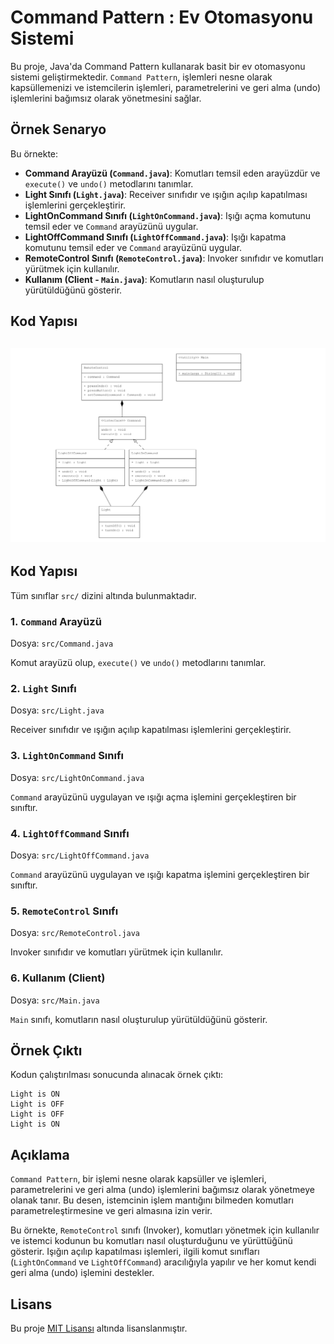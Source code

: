 # Command Pattern : Ev Otomasyonu Sistemi

Bu proje, Java'da Command Pattern kullanarak basit bir ev otomasyonu sistemi geliştirmektedir. `Command Pattern`, işlemleri nesne olarak kapsüllemenizi ve istemcilerin işlemleri, parametrelerini ve geri alma (undo) işlemlerini bağımsız olarak yönetmesini sağlar.

## Örnek Senaryo

Bu örnekte:

- **Command Arayüzü (`Command.java`)**: Komutları temsil eden arayüzdür ve `execute()` ve `undo()` metodlarını tanımlar.
- **Light Sınıfı (`Light.java`)**: Receiver sınıfıdır ve ışığın açılıp kapatılması işlemlerini gerçekleştirir.
- **LightOnCommand Sınıfı (`LightOnCommand.java`)**: Işığı açma komutunu temsil eder ve `Command` arayüzünü uygular.
- **LightOffCommand Sınıfı (`LightOffCommand.java`)**: Işığı kapatma komutunu temsil eder ve `Command` arayüzünü uygular.
- **RemoteControl Sınıfı (`RemoteControl.java`)**: Invoker sınıfıdır ve komutları yürütmek için kullanılır.
- **Kullanım (Client - `Main.java`)**: Komutların nasıl oluşturulup yürütüldüğünü gösterir.

## Kod Yapısı
![CommandPattern](CommandPattern.png)
---

## Kod Yapısı

Tüm sınıflar `src/` dizini altında bulunmaktadır.

### 1. `Command` Arayüzü

Dosya: `src/Command.java`

Komut arayüzü olup, `execute()` ve `undo()` metodlarını tanımlar.

### 2. `Light` Sınıfı

Dosya: `src/Light.java`

Receiver sınıfıdır ve ışığın açılıp kapatılması işlemlerini gerçekleştirir.

### 3. `LightOnCommand` Sınıfı

Dosya: `src/LightOnCommand.java`

`Command` arayüzünü uygulayan ve ışığı açma işlemini gerçekleştiren bir sınıftır.

### 4. `LightOffCommand` Sınıfı

Dosya: `src/LightOffCommand.java`

`Command` arayüzünü uygulayan ve ışığı kapatma işlemini gerçekleştiren bir sınıftır.

### 5. `RemoteControl` Sınıfı

Dosya: `src/RemoteControl.java`

Invoker sınıfıdır ve komutları yürütmek için kullanılır.

### 6. Kullanım (Client)

Dosya: `src/Main.java`

`Main` sınıfı, komutların nasıl oluşturulup yürütüldüğünü gösterir.

## Örnek Çıktı

Kodun çalıştırılması sonucunda alınacak örnek çıktı:
```
Light is ON  
Light is OFF  
Light is OFF  
Light is ON
```

## Açıklama

`Command Pattern`, bir işlemi nesne olarak kapsüller ve işlemleri, parametrelerini ve geri alma (undo) işlemlerini bağımsız olarak yönetmeye olanak tanır. Bu desen, istemcinin işlem mantığını bilmeden komutları parametreleştirmesine ve geri almasına izin verir.

Bu örnekte, `RemoteControl` sınıfı (Invoker), komutları yönetmek için kullanılır ve istemci kodunun bu komutları nasıl oluşturduğunu ve yürüttüğünü gösterir. Işığın açılıp kapatılması işlemleri, ilgili komut sınıfları (`LightOnCommand` ve `LightOffCommand`) aracılığıyla yapılır ve her komut kendi geri alma (undo) işlemini destekler.

## Lisans

Bu proje [MIT Lisansı](LICENSE) altında lisanslanmıştır.
